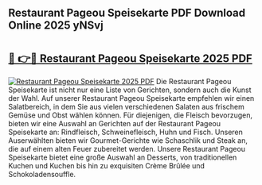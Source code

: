 ## Restaurant Pageou Speisekarte PDF Download Online 2025 yNSvj

# <h2><a href="http://gc9xpt.nevu.top/?p=Restaurant+Pageou+Speisekarte">🔗 👉🔴 Restaurant Pageou Speisekarte 2025 PDF</a></h2>

[![Restaurant Pageou Speisekarte 2025 PDF](https://i.imgur.com/dBaPXMq.png)](http://gc9xpt.nevu.top/?p=Restaurant+Pageou+Speisekarte)
Die Restaurant Pageou Speisekarte ist nicht nur eine Liste von Gerichten, sondern auch die Kunst der Wahl. Auf unserer Restaurant Pageou Speisekarte empfehlen wir einen Salatbereich, in dem Sie aus vielen verschiedenen Salaten aus frischem Gemüse und Obst wählen können. Für diejenigen, die Fleisch bevorzugen, bieten wir eine Auswahl an Gerichten auf der Restaurant Pageou Speisekarte an: Rindfleisch, Schweinefleisch, Huhn und Fisch. Unseren Auserwählten bieten wir Gourmet-Gerichte wie Schaschlik und Steak an, die auf einem alten Feuer zubereitet werden. Unsere Restaurant Pageou Speisekarte bietet eine große Auswahl an Desserts, von traditionellen Kuchen und Kuchen bis hin zu exquisiten Crème Brûlée und Schokoladensouffle.
